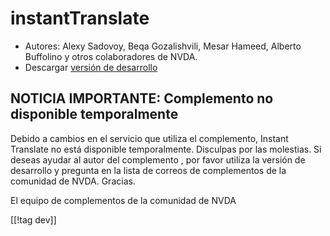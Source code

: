 # instantTranslate #

* Autores: Alexy Sadovoy, Beqa Gozalishvili, Mesar Hameed, Alberto Buffolino
  y otros colaboradores de NVDA.
* Descargar [versión de desarrollo][2]

## NOTICIA IMPORTANTE: Complemento no disponible temporalmente

Debido a cambios en el servicio que utiliza el complemento, Instant
Translate no está disponible temporalmente. Disculpas por las molestias. Si
deseas ayudar al autor del complemento , por favor utiliza la versión de
desarrollo y pregunta en la lista de correos de complementos de la comunidad
de NVDA. Gracias.

El equipo de complementos de la comunidad de NVDA

[[!tag dev]]

[2]: http://addons.nvda-project.org/files/get.php?file=it-dev
